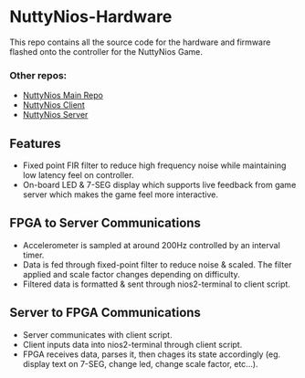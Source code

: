 # NuttyNios-Hardware

This repo contains all the source code for the hardware and firmware flashed onto the controller for the NuttyNios Game.

### Other repos:

- [NuttyNios Main Repo](https://github.com/dharmilshah99/NuttyNios)
- [NuttyNios Client](https://github.com/dharmilshah99/NuttyNios-Client/tree/main)
- [NuttyNios Server](https://github.com/dharmilshah99/NuttyNios-Server/tree/main)

## Features

- Fixed point FIR filter to reduce high frequency noise while maintaining low latency feel on controller.
- On-board LED & 7-SEG display which supports live feedback from game server which makes the game feel more interactive.

## FPGA to Server Communications

- Accelerometer is sampled at around 200Hz controlled by an interval timer.
- Data is fed through fixed-point filter to reduce noise & scaled. The filter applied and scale factor changes depending on difficulty.
- Filtered data is formatted & sent through nios2-terminal to client script.

## Server to FPGA Communications

- Server communicates with client script.
- Client inputs data into nios2-terminal through client script.
- FPGA receives data, parses it, then chages its state accordingly (eg. display text on 7-SEG, change led, change scale factor, etc...).
